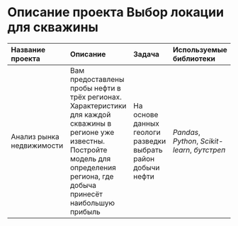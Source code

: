 # Описание проекта Выбор локации для скважины

| Название проекта | Описание | Задача |Используемые библиотеки | 
| :---------------------- | :---------------------- | :---------------------- | :---------------------- |
| Анализ рынка недвижимости | Вам предоставлены пробы нефти в трёх регионах. Характеристики для каждой скважины в регионе уже известны. Постройте модель для определения региона, где добыча принесёт наибольшую прибыль | На основе данных геологи разведки выбрать район добычи нефти | *Pandas*, *Python*, *Scikit-learn*, *бутстреп* |
